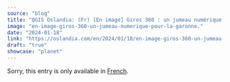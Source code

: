 ```yaml
---
source: "blog"
title: "QGIS Oslandia: (Fr) [En image] Giros 360 : un jumeau numérique pour la Garonne"
image: "en-image-giros-360-un-jumeau-numerique-pour-la-garonne."
date: "2024-01-18"
link: "https://oslandia.com/en/2024/01/18/en-image-giros-360-un-jumeau-numerique-pour-la-garonne/"
draft: "true"
showcase: "planet"
---
```


<p class="qtranxs-available-languages-message qtranxs-available-languages-message-en">Sorry, this entry is only available in <a href="http://oslandia.com/fr/tag/qgis-en/feed/atom/" class="qtranxs-available-language-link qtranxs-available-language-link-fr" title="Fr">French</a>.</p>
